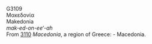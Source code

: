 <body>
  <p>G3109<br>  Μακεδονία  <br> Makedonia  <br><i>mak-ed-on-ee‘-ah </i><br>From <a href="g3110.htm">3110</a>  <i>Macedonia</i>, a region of Greece: - Macedonia.<br></p>
 </body>